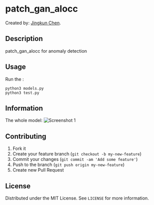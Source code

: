 # patch_gan_alocc
<!-- If you'd like to use a logo instead uncomment this code and remove the text above this line

  ![Logo](http://blog.ebuystorm.com/aboutme/avatar.png)

-->

Created by: [Jingkun Chen](http://blog.ebuystorm.com/aboutme.html).

## Description
 patch_gan_alocc for anomaly detection


## Usage

Run the :

```erb
python3 models.py 
python3 test.py
```

## Information

The whole model:
![Screenshot 1](http://blog.ebuystorm.com/file/image/patch_gan_model.png)

## Contributing

1. Fork it
2. Create your feature branch (`git checkout -b my-new-feature`)
3. Commit your changes (`git commit -am 'Add some feature'`)
4. Push to the branch (`git push origin my-new-feature`)
5. Create new Pull Request


<!-- LICENSE -->
## License

Distributed under the MIT License. See `LICENSE` for more information.

